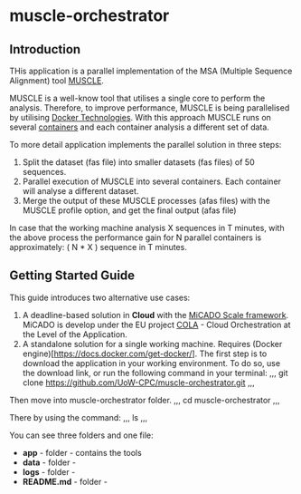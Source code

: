 # muscle-orchestrator

## Introduction
THis application is a parallel implementation of the MSA (Multiple Sequence Alignment) tool [MUSCLE](https://www.drive5.com/muscle/).

MUSCLE is a well-know tool that utilises a single core to perform the analysis. Therefore, to improve performance, MUSCLE is being parallelised by utilising [Docker Technologies](https://www.docker.com/).
With this approach MUSCLE runs on several [containers](https://www.docker.com/resources/what-container) and each container analysis a different set of data.

To more detail application implements the parallel solution in three steps:
1. Split the dataset (fas file) into smaller datasets (fas files) of 50 sequences.
2. Parallel execution of MUSCLE into several containers. Each container will analyse a different dataset.
3. Merge the output of these MUSCLE processes (afas files) with the MUSCLE profile option, and get the final output (afas file)

In case that the working machine analysis X sequences in T minutes, with the above process the performance gain for N parallel containers is approximately: ( N * X ) sequence in T minutes.

## Getting Started Guide

This guide introduces two alternative use cases:
1. A deadline-based solution in __Cloud__ with the [MiCADO Scale framework](https://micado-scale.eu/). MiCADO is develop under the EU project [COLA](https://project-cola.eu/) - Cloud Orchestration at the Level of the Application.
2. A standalone solution for a single working machine. Requires (Docker engine)[https://docs.docker.com/get-docker/].
The first step is to download the application in your working environment.
To do so, use the download link, or run the following command in your terminal:
,,,
git clone https://github.com/UoW-CPC/muscle-orchestrator.git
,,,

Then move into muscle-orchestrator folder.
,,,
cd muscle-orchestrator
,,,

There by using the command:
,,,
ls
,,,

You can see three folders and one file:
* __app__ - folder - contains the tools
* __data__ - folder -
* __logs__ - folder -
* __README.md__ - folder -